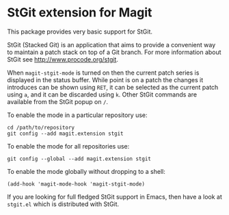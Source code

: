 # StGit extension for Magit

This package provides very basic support for StGit.

StGit (Stacked Git) is an application that aims to provide a
convenient way to maintain a patch stack on top of a Git branch.
For more information about StGit see http://www.procode.org/stgit.

When `magit-stgit-mode` is turned on then the current patch series
is displayed in the status buffer.  While point is on a patch the
changes it introduces can be shown using `RET`, it can be selected
as the current patch using `a`, and it can be discarded using `k`.
Other StGit commands are available from the StGit popup on `/`.

To enable the mode in a particular repository use:

    cd /path/to/repository
    git config --add magit.extension stgit

To enable the mode for all repositories use:

    git config --global --add magit.extension stgit

To enable the mode globally without dropping to a shell:

    (add-hook 'magit-mode-hook 'magit-stgit-mode)

If you are looking for full fledged StGit support in Emacs, then
have a look at `stgit.el` which is distributed with StGit.
